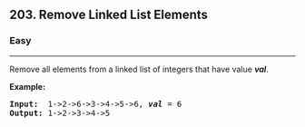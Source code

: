 <h2>203. Remove Linked List Elements</h2><h3>Easy</h3><hr><div><p>Remove all elements from a linked list of integers that have value <b><i>val</i></b>.</p>

<p><b>Example:</b></p>

<pre><b>Input:</b>  1-&gt;2-&gt;6-&gt;3-&gt;4-&gt;5-&gt;6, <em><b>val</b></em> = 6
<b>Output:</b> 1-&gt;2-&gt;3-&gt;4-&gt;5
</pre>
</div>